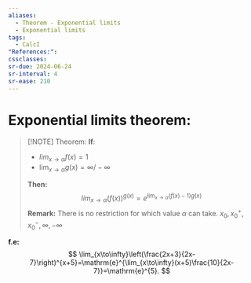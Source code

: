 ```yaml
---
aliases:
  - Theorem - Exponential limits
  - Exponential limits
tags:
  - CalcI
"References:": 
cssclasses: 
sr-due: 2024-06-24
sr-interval: 4
sr-ease: 210
---
```

# Exponential limits theorem: 

> [!NOTE] Theorem: 
> **If**:
> + $lim_{x\rightarrow \alpha} f(x) = 1$
> + $\lim_{x\rightarrow \alpha} g(x) = \infty / -\infty$
>   
> **Then:** 
> $$
> lim_{x\rightarrow \alpha}(f(x))^{g(x)} = e^{\lim_{x\rightarrow \alpha}(f(x) - 1)g(x)}
> $$
> **Remark:**
> There is no restriction for which value $\alpha$ can take. $x_0, x_0^+, x_0^-,\infty , -\infty$

**f.e:**
$$
\lim_{x\to\infty}\left(\frac{2x+3}{2x-7}\right)^{x+5}=\mathrm{e}^{\lim_{x\to\infty}(x+5)\frac{10}{2x-7}}=\mathrm{e}^{5}.
$$

